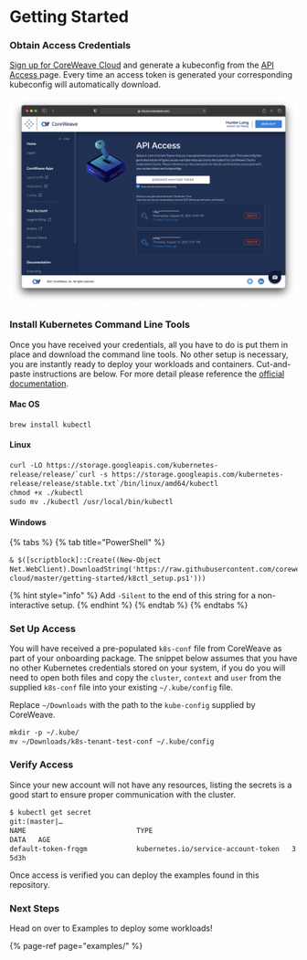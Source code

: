 # Getting Started

### Obtain Access Credentials

[Sign up for CoreWeave Cloud](https://cloud.coreweave.com/request-account) and generate a kubeconfig from the [API Access ](https://cloud.coreweave.com/api-access)page. Every time an access token is generated your corresponding kubeconfig will automatically download.

![](../.gitbook/assets/cw-access-token.png)

### Install Kubernetes Command Line Tools

Once you have received your credentials, all you have to do is put them in place and download the command line tools. No other setup is necessary, you are instantly ready to deploy your workloads and containers. Cut-and-paste instructions are below. For more detail please reference the [official documentation](https://kubernetes.io/docs/tasks/tools/install-kubectl/).

#### Mac OS

```text
brew install kubectl
```

#### Linux

```text
curl -LO https://storage.googleapis.com/kubernetes-release/release/`curl -s https://storage.googleapis.com/kubernetes-release/release/stable.txt`/bin/linux/amd64/kubectl
chmod +x ./kubectl
sudo mv ./kubectl /usr/local/bin/kubectl
```

#### Windows

{% tabs %}
{% tab title="PowerShell" %}
```text
& $([scriptblock]::Create((New-Object Net.WebClient).DownloadString('https://raw.githubusercontent.com/coreweave/kubernetes-cloud/master/getting-started/k8ctl_setup.ps1')))
```

{% hint style="info" %}
Add `-Silent` to the end of this string for a non-interactive setup.
{% endhint %}
{% endtab %}
{% endtabs %}

### Set Up Access

You will have received a pre-populated `k8s-conf` file from CoreWeave as part of your onboarding package. The snippet below assumes that you have no other Kubernetes credentials stored on your system, if you do you will need to open both files and copy the `cluster`, `context` and `user` from the supplied `k8s-conf` file into your existing `~/.kube/config` file.

Replace `~/Downloads` with the path to the `kube-config` supplied by CoreWeave.

```text
mkdir -p ~/.kube/
mv ~/Downloads/k8s-tenant-test-conf ~/.kube/config
```

### Verify Access

Since your new account will not have any resources, listing the secrets is a good start to ensure proper communication with the cluster.

```text
$ kubectl get secret                                                                                                                                                                                                                            git:(master|…
NAME                           TYPE                                  DATA   AGE
default-token-frqgm            kubernetes.io/service-account-token   3      5d3h
```

Once access is verified you can deploy the examples found in this repository.

### Next Steps

Head on over to Examples to deploy some workloads!

{% page-ref page="examples/" %}

